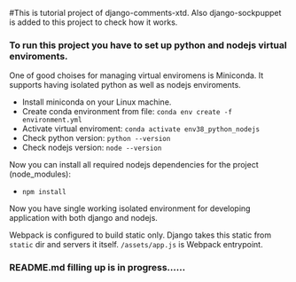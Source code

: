 #This is tutorial project of django-comments-xtd. Also django-sockpuppet is added to this project to check how it works.


### To run this project you have to set up python and nodejs virtual enviroments.
One of good choises for managing virtual enviromens is Miniconda.
It supports having isolated python as well as nodejs enviroments. 
- Install miniconda on your Linux machine.
- Create conda environment from file: `conda env create -f environment.yml`
- Activate virtual enviroment: `conda activate env38_python_nodejs`
- Check python version: `python --version`
- Check nodejs version: `node --version`

Now you can install all required nodejs dependencies for the project (node_modules):

- `npm install`

Now you have single working isolated environment for developing application with both django and nodejs.

Webpack is configured to build static only. Django takes this static from `static` dir and servers it itself.
`/assets/app.js` is Webpack entrypoint.

### README.md filling up is in progress......






